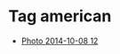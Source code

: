 <!--
title: Tag american
date: 2020-06-28T14:51:44.993Z
tags:
-->
# Tag american

 * [Photo 2014-10-08 12](99480402257.md)
